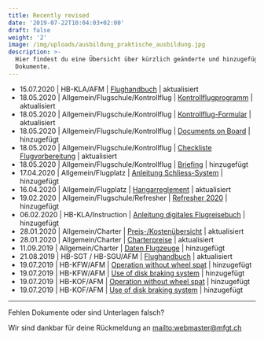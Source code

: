```yaml
---
title: Recently revised
date: '2019-07-22T10:04:03+02:00'
draft: false
weight: '2'
image: /img/uploads/ausbildung_praktische_ausbildung.jpg
description: >-
  Hier findest du eine Übersicht über kürzlich geänderte und hinzugefügte
  Dokumente.
---
```

* 15.07.2020 | HB-KLA/AFM | [Flughandbuch](https://drive.google.com/drive/folders/1bP0JXNkbXNqzEyUr58vg8QJZBE1NphHr) | aktualisiert
* 18.05.2020 | Allgemein/Flugschule/Kontrollflug | [Kontrollflugprogramm](https://drive.google.com/open?id=1Wqz-KxUWY42l8eUYv19BnBu1uk8E_w3O) | aktualisiert
* 18.05.2020 | Allgemein/Flugschule/Kontrollflug | [Kontrollflug-Formular](https://drive.google.com/open?id=1MHBDEtrOsLJOpcDxQ--de1Yp4qYYLZ6x) | aktualisiert
* 18.05.2020 | Allgemein/Flugschule/Kontrollflug | [Documents on Board](https://drive.google.com/open?id=1nJmiKO2kE_L6WmRN-Z4AW8r3Z_MxseAd) | hinzugefügt
* 18.05.2020 | Allgemein/Flugschule/Kontrollflug | [Checkliste Flugvorbereitung](https://drive.google.com/open?id=1kPE09PU6CejpbW10cDk-4C9V2F9SZOYQ) | aktualisiert
* 18.05.2020 | Allgemein/Flugschule/Kontrollflug | [Briefing](https://drive.google.com/open?id=1N2Bz6ekPiA2cpb2IJvybuINgUFF2afkn) | hinzugefügt
* 17.04.2020 | Allgemein/Flugplatz | [Anleitung Schliess-System](https://drive.google.com/open?id=1QCJZ6XB4pD8S1LdTvkm8mzXTcEC4-mLo) | hinzugefügt
* 16.04.2020 | Allgemein/Flugplatz | [Hangarreglement](https://drive.google.com/drive/folders/13UnVyZG353Me2nlmGVcZbBYqkYfq7xoL) | aktualisiert
* 19.02.2020 | Allgemein/Flugschule/Refresher | [Refresher 2020](https://drive.google.com/drive/folders/1B8KKpyXobT5EtVs_EjN66zEPiEZzNTCG) | hinzugefügt
* 06.02.2020 | HB-KLA/Instruction | [Anleitung digitales Flugreisebuch](https://drive.google.com/open?id=1YmHBOazKpcg07U0iBTl50-q_EFemyaTc) | hinzugefügt
* 28.01.2020 | Allgemein/Charter | [Preis-/Kostenübersicht](https://drive.google.com/open?id=1ObcWwB3kzKhttwNuVWJAwsxs3a6hjgCC) | aktualisiert
* 28.01.2020 | Allgemein/Charter | [Charterpreise](https://drive.google.com/open?id=1MIxz36JIStEgBr11ccatpX3kfDepbUc1) | aktualisiert
* 11.09.2019 | Allgemein/Charter | [Daten Flugzeuge](https://drive.google.com/file/d/1-JAdfujN3CY5hZhQQZETKsw0nRHEGPnF/view?usp=sharing) | hinzugefügt
* 21.08.2019 | HB-SGT / HB-SGU/AFM | [Flughandbuch](https://drive.google.com/file/d/1dOQhEgY1v7gvtBLXlsCY54zLwcTLC5Zh/view?usp=sharing) | aktualisiert
* 19.07.2019 | HB-KFW/AFM | [Operation without wheel spat](https://drive.google.com/file/d/1Pg5ZtzAvRwPHX_yo3FgALzX4_5WPK5_l/view?usp=sharing) | hinzugefügt
* 19.07.2019 | HB-KFW/AFM | [Use of disk braking system](https://drive.google.com/file/d/1ri9XdzIKwrl1z_pSXFJmCT1mOF_y80iI/view?usp=sharing) | hinzugefügt
* 19.07.2019 | HB-KOF/AFM | [Operation without wheel spat](https://drive.google.com/file/d/1mFaYwx0MXG8oLTN3Jd7B2Dt39v3nDeTx/view?usp=sharing) | hinzugefügt
* 19.07.2019 | HB-KOF/AFM | [Use of disk braking system](https://drive.google.com/file/d/1xPy6lUC71ydK4x5Hk7hcLwfDmdF4Ef2I/view?usp=sharing) | hinzugefügt

<hr>

Fehlen Dokumente oder sind Unterlagen falsch? 

Wir sind dankbar für deine Rückmeldung an <mailto:webmaster@mfgt.ch>
